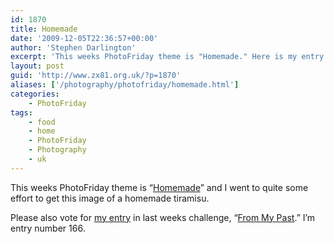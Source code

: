```yaml
---
id: 1870
title: Homemade
date: '2009-12-05T22:36:57+00:00'
author: 'Stephen Darlington'
excerpt: 'This weeks PhotoFriday theme is "Homemade." Here is my entry.'
layout: post
guid: 'http://www.zx81.org.uk/?p=1870'
aliases: ['/photography/photofriday/homemade.html']
categories:
    - PhotoFriday
tags:
    - food
    - home
    - PhotoFriday
    - Photography
    - uk
---
```


This weeks PhotoFriday theme is “[Homemade](http://www.photofriday.com/archives/challenge/000935.php)” and I went to quite some effort to get this image of a homemade tiramisu.

Please also vote for [my entry](/photography/photofriday/from-my-past.html) in last weeks challenge, “[From My Past](http://www.photofriday.com/linkviewer.php?id=933).” I’m entry number 166.